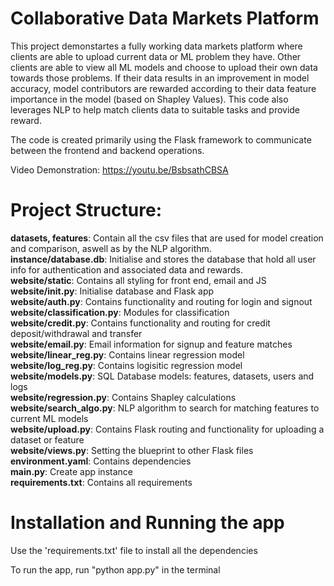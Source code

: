 # Collaborative Data Markets Platform
This project demonstartes a fully working data markets platform where clients are able to upload current data or ML problem they have. Other clients are able to view all ML models and choose to upload their own data towards those problems. If their data results in an improvement in model accuracy, model contributors are rewarded according to their data feature importance in the model (based on Shapley Values). This code also leverages NLP to help match clients data to suitable tasks and provide reward.

The code is created primarily using the Flask framework to communicate between the frontend and backend operations.

Video Demonstration: https://youtu.be/BsbsathCBSA

# Project Structure:
**datasets, features**: Contain all the csv files that are used for model creation and comparison, aswell as by the NLP algorithm. <br />
**instance/database.db**: Initialise and stores the database that hold all user info for authentication and associated data and rewards. <br />
**website/static**: Contains all styling for front end, email and JS<br />
**website/__init__.py**: Initialise database and Flask app<br />
**website/auth.py**: Contains functionality and routing for login and signout<br />
**website/classification.py**: Modules for classification<br />
**website/credit.py**: Contains functionality and routing for credit deposit/withdrawal and transfer<br />
**website/email.py**: Email information for signup and feature matches<br />
**website/linear_reg.py**: Contains linear regression model<br />
**website/log_reg.py**: Contains logisitic regression model<br />
**website/models.py**: SQL Database models: features, datasets, users and logs<br />
**website/regression.py**: Contains Shapley calculations<br />
**website/search_algo.py**: NLP algorithm to search for matching features to current ML models<br />
**website/upload.py**: Contains Flask routing and functionality for uploading a dataset or feature<br />
**website/views.py**: Setting the blueprint to other Flask files<br />
**environment.yaml**: Contains dependencies<br />
**main.py**: Create app instance<br />
**requirements.txt**: Contains all requirements<br />

# Installation and Running the app
Use the 'requirements.txt' file to install all the dependencies

To run the app, run "python app.py" in the terminal
